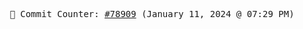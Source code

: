 <p align="center">
    <samp>
        📮 Commit Counter: <a href="https://github.com/Javascript-void0/Javascript-void0/commits/main">#78909</a> (January 11, 2024 @ 07:29 PM)
    </samp>
</p>